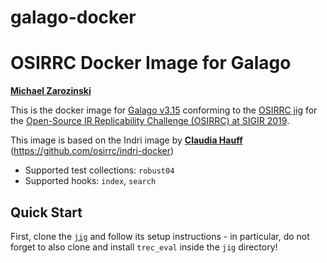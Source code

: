 # galago-docker

# OSIRRC Docker Image for Galago 

[**Michael Zarozinski**](https://github.com/mzarozinski)

This is the docker image for [Galago v3.15](https://sourceforge.net/projects/lemur/) conforming to the [OSIRRC jig](https://github.com/osirrc/jig/) for the [Open-Source IR Replicability Challenge (OSIRRC) at SIGIR 2019](https://osirrc.github.io/osirrc2019/).

This image is based on the Indri image by [**Claudia Hauff**](https://github.com/chauff) (https://github.com/osirrc/indri-docker)

+ Supported test collections: `robust04`
+ Supported hooks: `index`, `search`

## Quick Start

First, clone the [`jig`](https://github.com/osirrc/jig) and follow its setup instructions - in particular, do not forget to also clone and install `trec_eval` inside the `jig` directory!
